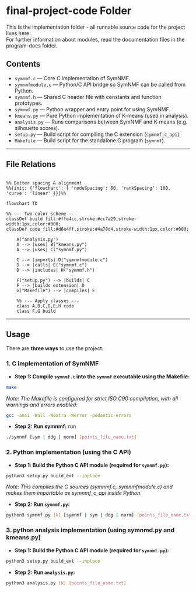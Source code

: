 # final-project-code Folder

This is the implementation folder - all runnable source code for the project lives here.  
For further information about modules, read the documentation files in the program-docs folder.

## Contents
- `symnmf.c` — Core C implementation of SymNMF.  
- `symnmfmodule.c` — Python/C API bridge so SymNMF can be called from Python.  
- `symnmf.h` — Shared C header file with constants and function prototypes.  
- `symnmf.py` — Python wrapper and entry point for using SymNMF.  
- `kmeans.py` — Pure Python implementation of K-means (used in analysis).  
- `analysis.py` — Runs comparisons between SymNMF and K-means (e.g. silhouette scores).  
- `setup.py` — Build script for compiling the C extension (`symnmf_c_api`).  
- `Makefile` — Build script for the standalone C program (`symnmf`).  

---

## File Relations

```mermaid

%% Better spacing & alignment
%%{init: {'flowchart': { 'nodeSpacing': 60, 'rankSpacing': 100, 'curve': 'linear' }}}%%

flowchart TD

%% --- Two-color scheme ---
classDef build fill:#ffe4cc,stroke:#cc7a29,stroke-width:1px,color:#000;
classDef code fill:#d6e4ff,stroke:#4a78d4,stroke-width:1px,color:#000;

    A("analysis.py")
    A --> |uses| B("kmeans.py")
    A --> |uses| C("symnmf.py")

    C --> |imports| D("symnmfmodule.c")
    D --> |calls| E("symnmf.c")
    D --> |includes| H("symnmf.h")

    F("setup.py") --> |builds| C
    F --> |builds extension| D
    G("Makefile") --> |compiles| E

    %% --- Apply classes ---
    class A,B,C,D,E,H code
    class F,G build
```

---

## Usage

There are **three ways** to use the project:

### 1. C implementation of SymNMF

- **Step 1: Compile `symnmf.c` into the `symnmf` executable using the Makefile:**

```bash
make
```

*Note: The Makefile is configured for strict ISO C90 compilation, with all warnings and errors enabled:*

```bash
gcc -ansi -Wall -Wextra -Werror -pedantic-errors
```

- **Step 2: Run symnmf:** run
```bash
./symnmf [sym | ddg | norm] [points_file_name.txt]
```
### 2. Python implementation (using the C API)

- **Step 1: Build the Python C API module (required for `symnmf.py`):**
```bash
python3 setup.py build_ext --inplace
```

*Note: This compiles the C sources (symnmf.c, symnmfmodule.c) and makes them importable as symnmf_c_api inside Python.*

- **Step 2: Run `symnmf.py`:**

```bash
python3 symnmf.py [k] [symnmf | sym | ddg | norm] [points_file_name.txt]
```

### 3. python analysis implementation (using symnmd.py and kmeans.py)

- **Step 1: Build the Python C API module (required for `symnmf.py`):**

```bash
python3 setup.py build_ext --inplace
```

- **Step 2: Run `analysis.py`:**

```bash
python3 analysis.py [k] [points_file_name.txt]
```

